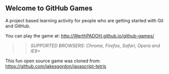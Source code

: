 ## Welcome to GitHub Games

A project based learning activity for people who are getting started with Git and GitHub.

You can play the game at: http://WerthPADOH.github.io/github-games/

>> _*SUPPORTED BROWSERS*: Chrome, Firefox, Safari, Opera and IE9+_

This fun open source game was cloned from: https://github.com/jakesgordon/javascript-tetris
